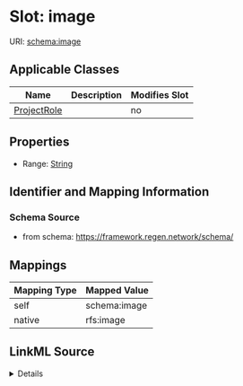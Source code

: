 

# Slot: image

URI: [schema:image](http://schema.org/image)



<!-- no inheritance hierarchy -->





## Applicable Classes

| Name | Description | Modifies Slot |
| --- | --- | --- |
| [ProjectRole](ProjectRole.md) |  |  no  |







## Properties

* Range: [String](String.md)





## Identifier and Mapping Information







### Schema Source


* from schema: https://framework.regen.network/schema/




## Mappings

| Mapping Type | Mapped Value |
| ---  | ---  |
| self | schema:image |
| native | rfs:image |




## LinkML Source

<details>
```yaml
name: image
from_schema: https://framework.regen.network/schema/
rank: 1000
slot_uri: schema:image
alias: image
owner: ProjectRole
domain_of:
- ProjectRole
range: string

```
</details>
